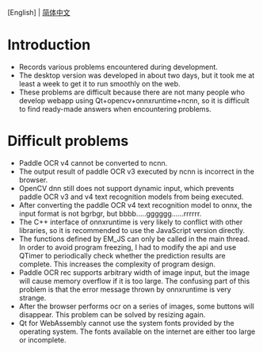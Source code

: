 
[English] | [简体中文](./trouble_records_cn.md)

# Introduction

- Records various problems encountered during development.
- The desktop version was developed in about two days, but it took me at least a week to get it to run smoothly on the web.
- These problems are difficult because there are not many people who develop webapp using Qt+opencv+onnxruntime+ncnn, so it is difficult to find ready-made answers when encountering problems.

# Difficult problems

- Paddle OCR v4 cannot be converted to ncnn.
- The output result of paddle OCR v3 executed by ncnn is incorrect in the browser.
- OpenCV dnn still does not support dynamic input, which prevents paddle OCR v3 and v4 text recognition models from being executed.
- After converting the paddle OCR v4 text recognition model to onnx, the input format is not bgrbgr, but bbbb.....gggggg......rrrrrr.
- The C++ interface of onnxruntime is very likely to conflict with other libraries, so it is recommended to use the JavaScript version directly.
- The functions defined by EM_JS can only be called in the main thread. In order to avoid program freezing, I had to modify the api and use QTimer to periodically check    whether the prediction results are complete. This increases the complexity of program design.
- Paddle OCR rec supports arbitrary width of image input, but the image will cause memory overflow if it is too large. The confusing part of this problem is that the error message thrown by onnxruntime is very strange.
- After the browser performs ocr on a series of images, some buttons will disappear. This problem can be solved by resizing again.
- Qt for WebAssembly cannot use the system fonts provided by the operating system. The fonts available on the internet are either too large or incomplete.